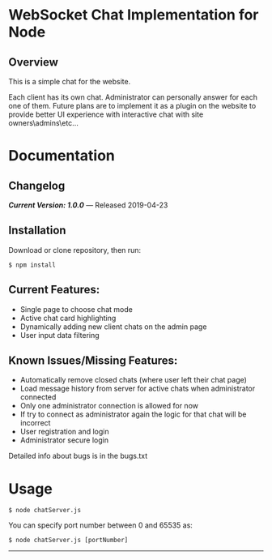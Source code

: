 WebSocket Chat Implementation for Node
=================================================


Overview
--------
This is a simple chat for the website. 

Each client has its own chat.
Administrator can personally answer for each one of them.
Future plans are to implement it as a plugin on the website to provide better UI experience with interactive chat with site owners\admins\etc...

Documentation
=============

Changelog
---------

***Current Version: 1.0.0*** — Released 2019-04-23

Installation
------------
  
Download or clone repository, then run:

    $ npm install

Current Features:
-----------------
- Single page to choose chat mode
- Active chat card highlighting
- Dynamically adding new client chats on the admin page
- User input data filtering

Known Issues/Missing Features:
------------------------------
- Automatically remove closed chats (where user left their chat page)
- Load message history from server for active chats when administrator connected
- Only one administrator connection is allowed for now
- If try to connect as administrator again the logic for that chat will be incorrect
- User registration and login
- Administrator secure login

Detailed info about bugs is in the bugs.txt

Usage
==============

    $ node chatServer.js

You can specify port number between 0 and 65535 as:

    $ node chatServer.js [portNumber]
--------------



